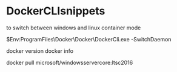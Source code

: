 # DockerCLIsnippets

to switch between windows and linux container mode

$Env:ProgramFiles\Docker\Docker\DockerCli.exe -SwitchDaemon

docker version
docker info

docker pull microsoft/windowsservercore:ltsc2016
